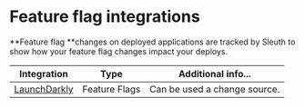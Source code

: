 # Feature flag integrations

**Feature flag **changes on deployed applications are tracked by Sleuth to show how your feature flag changes impact your deploys. 

| Integration                     | Type          | Additional info...            |
| ------------------------------- | ------------- | ----------------------------- |
| [LaunchDarkly](launchdarkly.md) | Feature Flags | Can be used a change source.  |

